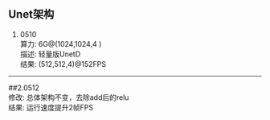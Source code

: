 Unet架构  
-------------------------------  
1. 0510  
算力:  6G@(1024,1024,4 )  
描述:  轻量版UnetD  
结果:  (512,512,4)@152FPS  
-------------------------------  
##2.0512  
修改:  总体架构不变，去除add后的relu  
结果:  运行速度提升2帧FPS
